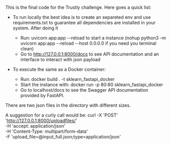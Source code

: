 This is the final code for the Trustly challenge. Here goes a quick list:


- To run locally the best idea is to create an separeted env and use requirements.txt to guarantee all dependencies are installed in your system. After doing  it
    - Run: uvicorn app:app --reload to start a instance (nohup python3 -m uvicorn app:app --reload --host 0.0.0.0 if you need you terminal clean)
    - Go to http://127.0.0.1:8000/docs to see API documentation and an interface to interact with json payload
    
- To execute the same as a Docker container:
    - Run: docker build . -t sklearn_fastapi_docker
    - Start the instance with: docker run -p 80:80 sklearn_fastapi_docker  
    - Go to localhost/docs to see the Swagger API documentation provided by FastAPI.
    
There are two json files in the directory with different sizes.

A suggestion for a curly call would be:
curl -X 'POST' \
  'http://127.0.0.1:8000/uploadfiles/' \
  -H 'accept: application/json' \
  -H 'Content-Type: multipart/form-data' \
  -F 'upload_file=@input_full.json;type=application/json'